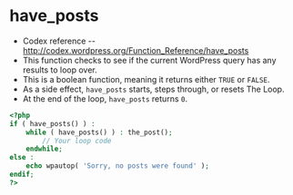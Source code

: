 # have_posts
- Codex reference -- http://codex.wordpress.org/Function_Reference/have_posts
- This function checks to see if the current WordPress query has any results to loop over. 
- This is a boolean function, meaning it returns either `TRUE` or `FALSE`.
- As a side effect, `have_posts` starts, steps through, or resets The Loop. 
- At the end of the loop, `have_posts` returns `0`.

```php
<?php
if ( have_posts() ) :
    while ( have_posts() ) : the_post();
        // Your loop code
    endwhile;
else :
    echo wpautop( 'Sorry, no posts were found' );
endif;
?>
```